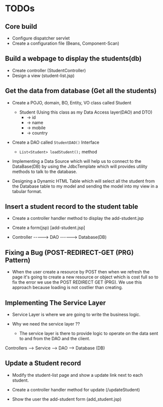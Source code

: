 # TODOs


## Core build
* Configure dispatcher servlet 
* Create a configuration file (Beans, Component-Scan)

## Build a webpage to display the students(db)
* Create controller (StudentController)
* Design a view (student-list.jsp)

## Get the data from database (Get all the students)
* Create a POJO, domain, BO, Entity, VO class called Student
  * Student (Using this class as my Data Access layer(DAO) and DTO)
    * -> id
    * -> name
    * -> mobile
    * -> country


* Create a DAO called `StudentDAO()` Interface
  * `List<Student> loadStudent();` method 


* Implementing a Data Source which will help us to connect to the DataBase(DB) by using the JdbcTemplate which will provides utility methods to talk to the database.


* Designing a Dynamic HTML Table which will select all the student from the Database table to my model and sending the model into my view in a tabular format.

 
## Insert a student record to the student table
* Create a controller handler method to display the add-student.jsp


* Create a form(jsp) [add-student.jsp]


* Controller -----> DAO ------> Database(DB)

## Fixing a Bug (POST-REDIRECT-GET (PRG) Pattern)
* When the user create a resource by POST then when we refresh the page it's going to create a new resource or object which is cost full so to fix the error we use the POST REDIRECT GET (PRG). We use this approach because loading is not costlier than creating.

## Implementing The Service Layer
* Service Layer is where we are going to write the business logic.


* Why we need the service layer ??
  * The service layer is there to provide logic to operate on the data sent to and from the DAO and the client.
 
Controllers --> Service --> DAO --> Database (DB) 

## Update a Student record
* Modify the student-list page and show a update link next to each student.


* Create a controller handler method for update (/updateStudent)


* Show the user the add-student form (add_student.jsp)